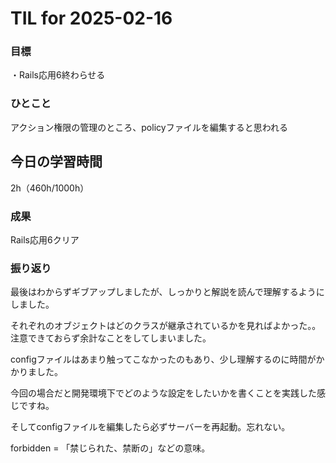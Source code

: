 # TIL for 2025-02-16

### 目標

・Rails応用6終わらせる

### ひとこと
アクション権限の管理のところ、policyファイルを編集すると思われる

## 今日の学習時間

2h（460h/1000h）
  
### 成果

Rails応用6クリア
 
### 振り返り 

最後はわからずギブアップしましたが、しっかりと解説を読んで理解するようにしました。

それぞれのオブジェクトはどのクラスが継承されているかを見ればよかった。。注意できておらず余計なことをしてしまいました。

configファイルはあまり触ってこなかったのもあり、少し理解するのに時間がかかりました。

今回の場合だと開発環境下でどのような設定をしたいかを書くことを実践した感じですね。

そしてconfigファイルを編集したら必ずサーバーを再起動。忘れない。

forbidden = 「禁じられた、禁断の」などの意味。
